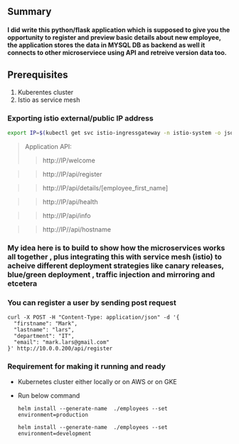 ## Summary
#### I did write this python/flask application which is supposed to give you the opportunity to register and preview basic details about new employee, the application stores the data in MYSQL DB as backend as well it connects to other microserviece using API and retreive version data too. 

## Prerequisites
1. Kuberentes cluster 
2. Istio as service mesh 

### Exporting istio external/public IP address
```bash
export IP=$(kubectl get svc istio-ingressgateway -n istio-system -o jsonpath='{.status.loadBalancer.ingress[0].ip}')
```
> Application API:
>> http://IP/welcome 

>> http://IP/api/register

>> http://IP/api/details/[employee_first_name]

>> http://IP/api/health

>> http://IP/api/info 

>> http://IP//api/hostname 
  
### My idea here is to build to show how the microservices works all together , plus integrating this with service mesh (istio) to acheive different deployment strategies like canary releases, blue/green deployment , traffic injection and mirroring and etcetera

### You can register a user by sending post request 
```
curl -X POST -H "Content-Type: application/json" -d '{
  "firstname": "Mark",
  "lastname": "lars",
  "department": "IT",
  "email": "mark.lars@gmail.com"
}' http://10.0.0.200/api/register
```

### Requirement for making it running and ready
- Kubernetes cluster either locally or on AWS or on GKE
- Run below command 
  
  `helm install --generate-name  ./employees --set environment=production`

  `helm install --generate-name  ./employees --set environment=development`
